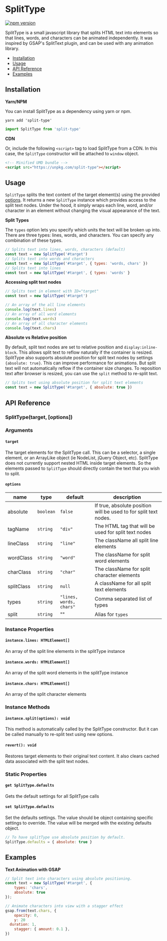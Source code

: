 # SplitType
[![npm version](https://badge.fury.io/js/split-type.svg)](https://www.npmjs.com/package/split-type)

SplitType is a small javascript library that splits HTML text into elements so that lines, words, and characters can be animated independently. It was inspired by GSAP's SplitText plugin, and can be used with any animation library. 

- [Installation](#installation)
- [Usage](#usage)
- [API Reference](#api-reference)
- [Examples](#examples)
  
## Installation

**Yarn/NPM**

You can install SplitType as a dependency using yarn or npm.

```SHELL
yarn add 'split-type'
```
```js
import SplitType from 'split-type'
```

**CDN**

Or, include the following `<script>` tag to load SplitType from a CDN. In this case, the `SplitType` constructor will be attached to `window` object. 

```html
<!-- Minified UMD bundle -->
<script src="https://unpkg.com/split-type"></script>
```


## Usage 

`SplitType` splits the text content of the target element(s) using the provided [options](#options). It returns a new `SplitType` instance which provides access to the split text nodes.  Under the hood, it simply wraps each line, word, and/or character in an element without changing the visual appearance of the text. 

**Split Types**

The `types` option lets you specify which units the text will be broken up into. There are three types: lines, words, and characters. You can specify any combination of these types.

```js
// Splits text into lines, words, characters (default)
const text = new SplitType('#target')
// Splits text into words and characters
const text = new SplitType('#target', { types: 'words, chars' })
// Splits text into lines
const text = new SplitType('#target', { types: 'words' }
```

**Accessing split text nodes**

```js
// Splits text in element with ID="target"
const text = new SplitType('#target')

// An array of the all line elements
console.log(text.lines)
// An array of all word elements
console.log(text.words)
// An array of all character elements
console.log(text.chars)
```

**Absolute vs Relative position**

By default, split text nodes are set to relative position and `display:inline-block`. This allows split text to reflow naturally if the container is resized. SplitType also supports absolute position for split text nodes by settings `{absolute: true}`. This can improve performance for animations. But split text will not automatically reflow if the container size changes. To reposition text after browser is resized, you can use the `split` method to re-split text. 

```js
// Splits text using absolute position for split text elements
const text = new SplitType('#target', { absolute: true })
```

## API Reference 

### SplitType(target, [options])

### Arguments

#### `target` 

The target elements for the SplitType call. This can be a selector, a single element, or an ArrayLike object (ie NodeList, jQuery Object, etc). SplitType does not currently support nested HTML inside target elements. So the elements passed to `SplitType` should directly contain the text that you wish to split. 

#### `options`

| name       | type      | default                 | description                                                      |
| ---------- | --------- | ----------------------- | ---------------------------------------------------------------- |
| absolute   | `boolean` | `false`                 | If true, absolute position will be used to for split text nodes. |
| tagName    | `string`  | `"div"`                 | The HTML tag that will be used for split text nodes              |
| lineClass  | `string`  | `"line"`                | The className all split line elements                            |
| wordClass  | `string`  | `"word"`                | The className for split word elements                            |
| charClass  | `string`  | `"char"`                | The className for split character elements                       |
| splitClass | `string`  | `null`                  | A className for all split text elements                          |
| types      | `string`  | `"lines, words, chars"` | Comma separated list of types                                    |
| split      | `string`  | ""                      | Alias for `types`                                                |


###  Instance Properties


#### `instance.lines: HTMLElement[]`

An array of the split line elements in the splitType instance

#### `instance.words: HTMLElement[]`

An array of the split word elements in the splitType instance

#### `instance.chars: HTMLElement[]`

An array of the split character elements


### Instance Methods

#### `instance.split(options): void`

This method is automatically called by the SplitType constructor. But it can be called manually to re-split text using new options. 

#### `revert(): void`

Restores target elements to their original text content. It also clears cached data associated with the split text nodes. 

### Static Properties

#### `get SplitType.defaults`

Gets the default settings for all SplitType calls

#### `set SplitType.defaults`

Set the defaults settings. The value should be object containing specific settings to override. The value will be merged with the existing defaults object.

```js
// To have splitType use absolute position by default.
SplitType.defaults = { absolute: true }
```
  
## Examples

**Text Animation with GSAP**
``` js 
// Split text into characters using absolute positioning.
const text = new SplitType('#target', {
	types: 'chars',
	absolute: true
});

// Animate characters into view with a stagger effect
gsap.from(text.chars, {
	opacity: 0,
	y: 20
  duration: 1,
	stagger: { amount: 0.1 },
})
```
